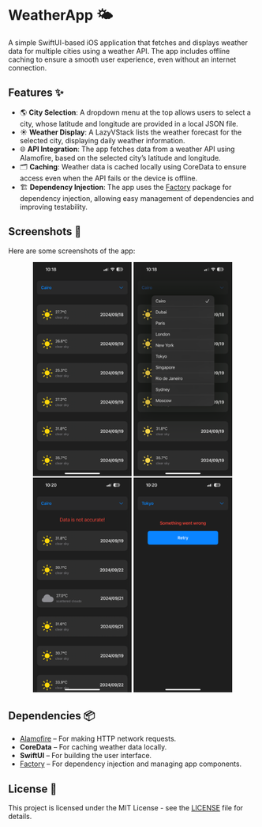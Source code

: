 # WeatherApp 🌤

A simple SwiftUI-based iOS application that fetches and displays weather data for multiple cities using a weather API. The app includes offline caching to ensure a smooth user experience, even without an internet connection.

## Features ✨

- 🌎 **City Selection**: A dropdown menu at the top allows users to select a city, whose latitude and longitude are provided in a local JSON file.
- ☀️ **Weather Display**: A LazyVStack lists the weather forecast for the selected city, displaying daily weather information.
- 🌐 **API Integration**: The app fetches data from a weather API using Alamofire, based on the selected city’s latitude and longitude.
- 🗂️ **Caching**: Weather data is cached locally using CoreData to ensure access even when the API fails or the device is offline.
- 🏗️ **Dependency Injection**: The app uses the [Factory](https://github.com/hmlongco/Factory) package for dependency injection, allowing easy management of dependencies and improving testability.

## Screenshots 📸

Here are some screenshots of the app:

<p align="center">
  <img src="ScreenShots/1.PNG" alt="Screenshot 1" width="200"/>
  <img src="ScreenShots/2.PNG" alt="Screenshot 2" width="200"/>
  <img src="ScreenShots/3.PNG" alt="Screenshot 3" width="200"/>
  <img src="ScreenShots/4.PNG" alt="Screenshot 4" width="200"/>
</p>

## Dependencies 📦

- [Alamofire](https://github.com/Alamofire/Alamofire) – For making HTTP network requests.
- **CoreData** – For caching weather data locally.
- **SwiftUI** – For building the user interface.
- [Factory](https://github.com/hmlongco/Factory) – For dependency injection and managing app components.

## License 📄

This project is licensed under the MIT License - see the [LICENSE](LICENSE) file for details.
